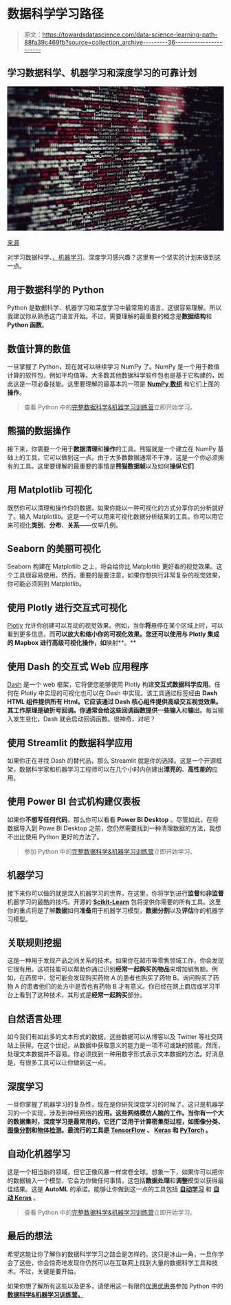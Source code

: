 # 数据科学学习路径

> 原文：<https://towardsdatascience.com/data-science-learning-path-88fa39c469fb?source=collection_archive---------36----------------------->

## 学习数据科学、机器学习和深度学习的可靠计划

![](img/9f61ec152b2ca0eb0b5a4e0e396f107b.png)

[来源](https://unsplash.com/photos/hbb6GkG6p9M)

对学习数据科学、[、机器学习](https://www.machinelearningnuggets.com/)、深度学习感兴趣？这里有一个坚实的计划来做到这一点。

## 用于数据科学的 Python

Python 是数据科学、机器学习和深度学习中最常用的语言。这很容易理解。所以我建议你从熟悉这门语言开始。不过，需要理解的最重要的概念是**数据结构**和 **Python 函数**。

## 数值计算的数值

一旦掌握了 Python，现在就可以继续学习 NumPy 了。NumPy 是一个用于数值计算的软件包，例如平均值等。大多数其他数据科学软件包也是基于它构建的，因此这是一项必备技能。这里要理解的最基本的一项是 [**NumPy 数组**](https://www.machinelearningnuggets.com/numpy-tutorial/) 和它们上面的**操作**。

> 查看 Python 中的[完整数据科学&机器学习训练营](https://www.mlnuggets.com/complete-data-science-machine-learning-bootcamp-in-python)立即开始学习。

## 熊猫的数据操作

接下来，你需要一个用于**数据清理**和**操作**的工具。熊猫就是一个建立在 NumPy 基础上的工具，它可以做到这一点。由于大多数数据通常不干净，这是一个你必须拥有的工具。这里要理解的最重要的事情是**熊猫数据帧**以及如何**操纵它们**

## 用 Matplotlib 可视化

既然你可以清理和操作你的数据，如果你能以一种可视化的方式分享你的分析就好了。输入 Matplotlib。这是一个可以用来可视化数据分析结果的工具。你可以用它来可视化**类别**、**分布**、**关系**——仅举几例。

## Seaborn 的美丽可视化

Seaborn 构建在 Matplotlib 之上，将会给你比 Matplotlib 更好看的视觉效果。这个工具很容易使用。然而，重要的是要注意，如果你想执行非常复杂的视觉效果，你可能必须回到 Matplotlib。

## 使用 Plotly 进行交互式可视化

[Plotly](https://plotly.com/python/) 允许你创建可以互动的视觉效果。例如，当你**将**悬停在某个区域上时，可以看到更多信息，而**可以放大和缩小你的可视化效果。您还可以使用与 Plotly 集成的 Mapbox 进行高级可视化操作，如**映射**。**

## 使用 Dash 的交互式 Web 应用程序

[Dash](https://dash.plotly.com/) 是一个 web 框架，它将使您能够使用 Plotly 构建**交互式数据科学应用**。任何在 Plotly 中实现的可视化也可以在 Dash 中实现。该工具通过标签经由 **Dash HTML 组件提供所有 Html。**它应该通过 **Dash 核心组件提供高级交互视觉效果。**其工作原理是**破折号回调**。你通常会给这些回调函数提供一些**输入**和**输出**。每当输入发生变化，Dash 就会启动回调函数。很神奇，对吧？

## 使用 Streamlit 的数据科学应用

如果你正在寻找 Dash 的替代品，那么 Streamlit 就是你的选择。这是一个开源框架，数据科学家和机器学习工程师可以在几个小时内创建出**漂亮的**、**高性能的**应用。

## 使用 Power BI 台式机构建仪表板

如果你**不想写任何代码**，那么你可以看看 **Power BI Desktop** 。尽管如此，在将数据导入到 Powe BI Desktop 之前，您仍然需要找到一种清理数据的方法，我想不出比使用 Python 更好的方法了。

> 参加 Python 中的[完整数据科学&机器学习训练营](https://www.mlnuggets.com/complete-data-science-machine-learning-bootcamp-in-python)立即开始学习。

## 机器学习

接下来你可以做的就是深入机器学习的世界。在这里，你将学到进行**监督**和**非监督**机器学习的最酷的技巧。开源的 [**Scikit-Learn**](https://scikit-learn.org/) 包将提供你需要的所有工具。这里你的重点将是了解**数据**如何**准备**用于机器学习模型，**数据分割**以及**评估**你的机器学习模型。

## 关联规则挖掘

这是一种用于发现产品之间关系的技术。如果你在超市等零售领域工作，你会发现它很有用。这项技能可以帮助你通过识别**经常一起购买的物品**来增加销售额。例如，在药房中，您可能会发现购买药物 A 的患者也购买了药物 B。询问购买了药物 A 的患者他们的处方中是否也有药物 B 才有意义。你已经在网上商店或学习平台上看到了这种技术，其形式是**经常一起购买**部分。

## 自然语言处理

如今我们有如此多的文本形式的数据。这些数据可以从博客以及 Twitter 等社交网站上获得。在这个世纪，从数据中获取意义的能力是一项不可或缺的技能。然而，处理文本数据并不容易。你必须找到一种用数字形式表示文本数据的方法。好消息是，有很多工具可以让你做到这一点。

## 深度学习

一旦你掌握了机器学习的复杂性，现在是你研究深度学习的时候了。这只是机器学习的一个实现，涉及到神经网络的**应用。这些网络模仿人脑的工作。当你有一个大的数据集时，深度学习是最常用的。它还广泛用于计算密集型过程，如图像分类、[图像分割](https://heartbeat.fritz.ai/a-2019-guide-to-semantic-segmentation-ca8242f5a7fc)和[物体检测](https://www.kdnuggets.com/2019/08/2019-guide-object-detection.html)。最流行的工具是 [TensorFlow](https://heartbeat.fritz.ai/serving-tensorflow-models-3989df5d7d53) 、 [Keras](https://heartbeat.fritz.ai/introduction-to-deep-learning-with-keras-c7c3d14e1527) 和 [PyTorch](https://heartbeat.fritz.ai/introduction-to-pytorch-for-deep-learning-5b437cea90ac) 。**

## 自动化机器学习

这是一个相当新的领域，但它正像风暴一样席卷全球。想象一下，如果你可以把你的数据输入一个模型，它会为你做任何事情。这包括**数据处理**和**调整**模型以获得最佳结果。这是 **AutoML** 的承诺。能够让你做到这一点的工具包括 [**自动学习**](https://automl.github.io/auto-sklearn/master/) 和 [**自动 Keras**](https://heartbeat.fritz.ai/automated-machine-learning-in-python-5d7ddcf6bb9e) 。

> 查看 Python 中的[完整数据科学&机器学习训练营](https://www.mlnuggets.com/complete-data-science-machine-learning-bootcamp-in-python)立即开始学习。

## 最后的想法

希望这能让你了解你的数据科学学习之路会是怎样的。这只是冰山一角，一旦你学会了这些，你会惊奇地发现你仍然可以在互联网上找到大量的数据科学工具和技术。不过，关键是要开始。

如果你想了解所有这些以及更多，请使用这一有限的[优惠优惠券](https://www.mlnuggets.com/complete-data-science-machine-learning-bootcamp-in-python)参加 Python 中的 [**数据科学&机器学习训练营。**](https://www.mlnuggets.com/complete-data-science-machine-learning-bootcamp-in-python)